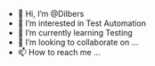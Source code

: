 - 👋 Hi, I’m @Dilbers
- 👀 I’m interested in Test Automation
- 🌱 I’m currently learning Testing
- 💞️ I’m looking to collaborate on ...
- 📫 How to reach me ...

<!---
Dilbers/Dilbers is a ✨ special ✨ repository because its `README.md` (this file) appears on your GitHub profile.
You can click the Preview link to take a look at your changes.
--->
